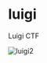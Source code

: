 # luigi
Luigi CTF




![luigi2](https://user-images.githubusercontent.com/35840617/143083255-d25b67f6-572c-48da-8ff8-5fb1e168cb0c.png)
